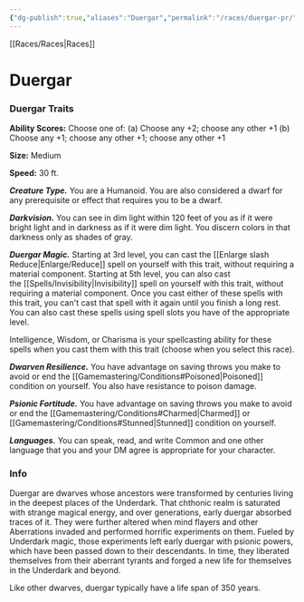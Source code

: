 ```yaml
---
{"dg-publish":true,"aliases":"Duergar","permalink":"/races/duergar-pr/","dgHomeLink":false,"dgPassFrontmatter":true}
---
```


[[Races/Races|Races]]
# Duergar

### Duergar Traits
**Ability Scores:** Choose one of: (a) Choose any +2; choose any other +1 (b) Choose any +1; choose any other +1; choose any other +1

**Size:** Medium

**Speed:** 30 ft. 

***Creature Type.*** You are a Humanoid. You are also considered a dwarf for any prerequisite or effect that requires you to be a dwarf.

***Darkvision.*** You can see in dim light within 120 feet of you as if it were bright light and in darkness as if it were dim light. You discern colors in that darkness only as shades of gray.

***Duergar Magic.*** Starting at 3rd level, you can cast the [[Enlarge slash Reduce|Enlarge/Reduce]] spell on yourself with this trait, without requiring a material component. Starting at 5th level, you can also cast the [[Spells/Invisibility|Invisibility]] spell on yourself with this trait, without requiring a material component. Once you cast either of these spells with this trait, you can't cast that spell with it again until you finish a long rest. You can also cast these spells using spell slots you have of the appropriate level.

Intelligence, Wisdom, or Charisma is your spellcasting ability for these spells when you cast them with this trait (choose when you select this race).

***Dwarven Resilience.*** You have advantage on saving throws you make to avoid or end the [[Gamemastering/Conditions#Poisoned|Poisoned]] condition on yourself. You also have resistance to poison damage.

***Psionic Fortitude.*** You have advantage on saving throws you make to avoid or end the [[Gamemastering/Conditions#Charmed|Charmed]] or [[Gamemastering/Conditions#Stunned|Stunned]] condition on yourself.

***Languages.*** You can speak, read, and write Common and one other language that you and your DM agree is appropriate for your character.

### Info
Duergar are dwarves whose ancestors were transformed by centuries living in the deepest places of the Underdark. That chthonic realm is saturated with strange magical energy, and over generations, early duergar absorbed traces of it. They were further altered when mind flayers and other Aberrations invaded and performed horrific experiments on them. Fueled by Underdark magic, those experiments left early duergar with psionic powers, which have been passed down to their descendants. In time, they liberated themselves from their aberrant tyrants and forged a new life for themselves in the Underdark and beyond.

Like other dwarves, duergar typically have a life span of 350 years.
